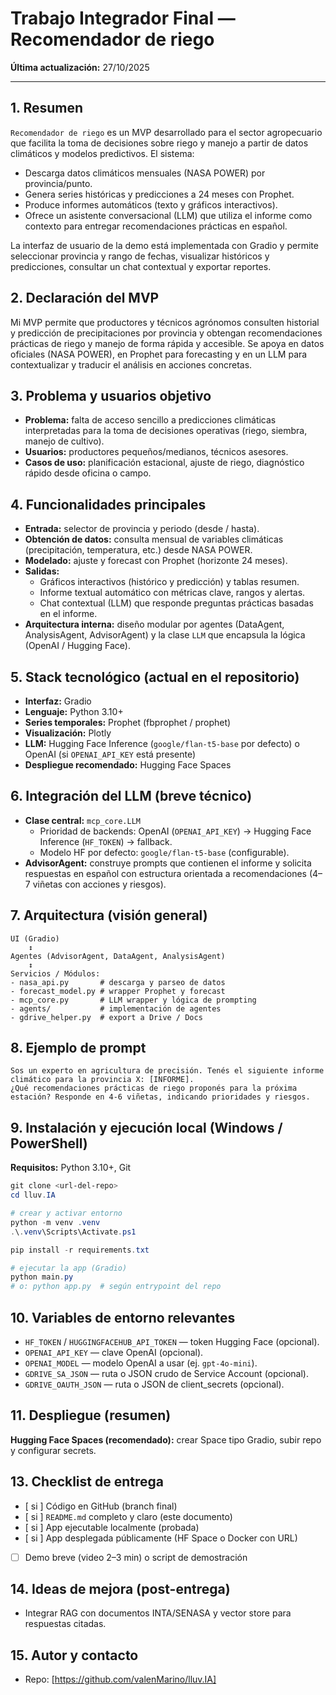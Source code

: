 # Trabajo Integrador Final — Recomendador de riego

**Última actualización:** 27/10/2025

---

## 1. Resumen

`Recomendador de riego` es un MVP desarrollado para el sector agropecuario que facilita la toma de decisiones sobre riego y manejo a partir de datos climáticos y modelos predictivos. El sistema:

- Descarga datos climáticos mensuales (NASA POWER) por provincia/punto.
- Genera series históricas y predicciones a 24 meses con Prophet.
- Produce informes automáticos (texto y gráficos interactivos).
- Ofrece un asistente conversacional (LLM) que utiliza el informe como contexto para entregar recomendaciones prácticas en español.

La interfaz de usuario de la demo está implementada con Gradio y permite seleccionar provincia y rango de fechas, visualizar históricos y predicciones, consultar un chat contextual y exportar reportes.

## 2. Declaración del MVP

Mi MVP permite que productores y técnicos agrónomos consulten historial y predicción de precipitaciones por provincia y obtengan recomendaciones prácticas de riego y manejo de forma rápida y accesible. Se apoya en datos oficiales (NASA POWER), en Prophet para forecasting y en un LLM para contextualizar y traducir el análisis en acciones concretas.

## 3. Problema y usuarios objetivo

- **Problema:** falta de acceso sencillo a predicciones climáticas interpretadas para la toma de decisiones operativas (riego, siembra, manejo de cultivo).
- **Usuarios:** productores pequeños/medianos, técnicos asesores.
- **Casos de uso:** planificación estacional, ajuste de riego, diagnóstico rápido desde oficina o campo.

## 4. Funcionalidades principales

- **Entrada:** selector de provincia y periodo (desde / hasta).
- **Obtención de datos:** consulta mensual de variables climáticas (precipitación, temperatura, etc.) desde NASA POWER.
- **Modelado:** ajuste y forecast con Prophet (horizonte 24 meses).
- **Salidas:**
	- Gráficos interactivos (histórico y predicción) y tablas resumen.
	- Informe textual automático con métricas clave, rangos y alertas.
	- Chat contextual (LLM) que responde preguntas prácticas basadas en el informe.
- **Arquitectura interna:** diseño modular por agentes (DataAgent, AnalysisAgent, AdvisorAgent) y la clase `LLM` que encapsula la lógica (OpenAI / Hugging Face).

## 5. Stack tecnológico (actual en el repositorio)

- **Interfaz:** Gradio
- **Lenguaje:** Python 3.10+
- **Series temporales:** Prophet (fbprophet / prophet)
- **Visualización:** Plotly
- **LLM:** Hugging Face Inference (`google/flan-t5-base` por defecto) o OpenAI (si `OPENAI_API_KEY` está presente)
- **Despliegue recomendado:** Hugging Face Spaces

## 6. Integración del LLM (breve técnico)

- **Clase central:** `mcp_core.LLM`
	- Prioridad de backends: OpenAI (`OPENAI_API_KEY`) → Hugging Face Inference (`HF_TOKEN`) → fallback.
	- Modelo HF por defecto: `google/flan-t5-base` (configurable).
- **AdvisorAgent:** construye prompts que contienen el informe y solicita respuestas en español con estructura orientada a recomendaciones (4–7 viñetas con acciones y riesgos).

## 7. Arquitectura (visión general)

```
UI (Gradio)
	↕
Agentes (AdvisorAgent, DataAgent, AnalysisAgent)
	↕
Servicios / Módulos:
- nasa_api.py       # descarga y parseo de datos
- forecast_model.py # wrapper Prophet y forecast
- mcp_core.py       # LLM wrapper y lógica de prompting
- agents/           # implementación de agentes
- gdrive_helper.py  # export a Drive / Docs
```

## 8. Ejemplo de prompt

```
Sos un experto en agricultura de precisión. Tenés el siguiente informe climático para la provincia X: [INFORME].
¿Qué recomendaciones prácticas de riego proponés para la próxima estación? Responde en 4-6 viñetas, indicando prioridades y riesgos.
```

## 9. Instalación y ejecución local (Windows / PowerShell)

**Requisitos:** Python 3.10+, Git

```powershell
git clone <url-del-repo>
cd lluv.IA

# crear y activar entorno
python -m venv .venv
.\.venv\Scripts\Activate.ps1

pip install -r requirements.txt

# ejecutar la app (Gradio)
python main.py
# o: python app.py  # según entrypoint del repo
```

## 10. Variables de entorno relevantes

- `HF_TOKEN` / `HUGGINGFACEHUB_API_TOKEN` — token Hugging Face (opcional).
- `OPENAI_API_KEY` — clave OpenAI (opcional).
- `OPENAI_MODEL` — modelo OpenAI a usar (ej. `gpt-4o-mini`).
- `GDRIVE_SA_JSON` — ruta o JSON crudo de Service Account (opcional).
- `GDRIVE_OAUTH_JSON` — ruta o JSON de client_secrets (opcional).

## 11. Despliegue (resumen)

**Hugging Face Spaces (recomendado):** crear Space tipo Gradio, subir repo y configurar secrets.


## 13. Checklist de entrega

- [ si ] Código en GitHub (branch final)
- [ si ] `README.md` completo y claro (este documento)
- [ si ] App ejecutable localmente (probada)
- [ si ] App desplegada públicamente (HF Space o Docker con URL)
- [    ] Demo breve (video 2–3 min) o script de demostración

## 14. Ideas de mejora (post-entrega)

- Integrar RAG con documentos INTA/SENASA y vector store para respuestas citadas.

## 15. Autor y contacto

- Repo: [https://github.com/valenMarino/lluv.IA]
